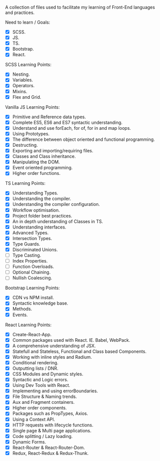 A collection of files used to facilitate my learning of Front-End languages and practices.

Need to learn / Goals:

- [x] SCSS.
- [x] JS.
- [x] TS.
- [x] Bootstrap.
- [x] React.

SCSS Learning Points:

- [x] Nesting.
- [x] Variables.
- [x] Operators.
- [x] Mixins.
- [x] Flex and Grid.

Vanilla JS Learning Points:

- [x] Primitive and Reference data types.
- [x] Complete ES5, ES6 and ES7 syntactic understanding.
- [x] Understand and use forEach, for of, for in and map loops.
- [x] Using Prototypes.
- [x] The difference between object oriented and functional programming.
- [x] Destructing.
- [x] Exporting and importing/requiring files.
- [x] Classes and Class inheritance.
- [x] Manipulating the DOM.
- [x] Event oriented programming.
- [x] Higher order functions.

TS Learning Points:

- [x] Understanding Types.
- [x] Understanding the compiler.
- [x] Understanding the compiler configuration.
- [x] Workflow optimisation.
- [x] Project folder best practices.
- [x] An in depth understanding of Classes in TS.
- [x] Understanding interfaces.
- [x] Advanced Types.
- [x] Intersection Types.
- [x] Type Guards.
- [x] Discriminated Unions.
- [ ] Type Casting.
- [ ] Index Properties.
- [ ] Function Overloads.
- [ ] Optional Chaining.
- [ ] Nullish Coalescing.

Bootstrap Learning Points:

- [x] CDN vs NPM install.
- [x] Syntactic knowledge base.
- [x] Methods.
- [x] Events.

React Learning Points:

- [x] Create-React-App.
- [x] Common packages used with React. IE. Babel, WebPack.
- [x] A comprehensive understanding of JSX.
- [x] Statefull and Stateless, Functional and Class based Components.
- [x] Working with inline styles and Radium.
- [x] Conditional rendering.
- [x] Outputting lists / DNR.
- [x] CSS Modules and Dynamic styles.
- [x] Syntactic and Logic errors.
- [x] Using Dev Tools with React.
- [x] Implementing and using errorBoundaries.
- [x] File Structure & Naming trends.
- [x] Aux and Fragment containers.
- [x] Higher order components.
- [x] Packages such as PropTypes, Axios.
- [x] Using a Context API.
- [x] HTTP requests with lifecycle functions.
- [x] Single page & Multi page applications.
- [x] Code splitting / Lazy loading.
- [x] Dynamic Forms.
- [x] React-Router & React-Router-Dom.
- [x] Redux, React-Redux & Redux-Thunk.
